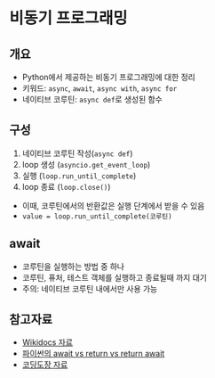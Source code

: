 # 비동기 프로그래밍

## 개요

* Python에서 제공하는 비동기 프로그래밍에 대한 정리
* 키워드: `async`, `await`, `async with`, `async for`
* 네이티브 코루틴: `async def`로 생성된 함수



## 구성

1. 네이티브 코루틴 작성(`async def`)
2. loop 생성 (`asyncio.get_event_loop`)
3. 실행 (`loop.run_until_complete`)
4. loop 종료 (`loop.close()`)



* 이때, 코루틴에서의 반환값은 실행 단계에서 받을 수 있음
* `value = loop.run_until_complete(코루틴)`



## await

* 코루틴을 실행하는 방법 중 하나
* 코루틴, 퓨처, 테스트 객체를 실행하고 종료될때 까지 대기
* 주의: 네이티브 코루틴 내에서만 사용 가능

## 참고자료

* [Wikidocs 자료](https://wikidocs.net/21046)
* [파이썬의 await vs return vs return await](https://winterj.me/python-await-vs-return/)
* [코딩도장 자료](https://dojang.io/mod/page/view.php?id=2469)